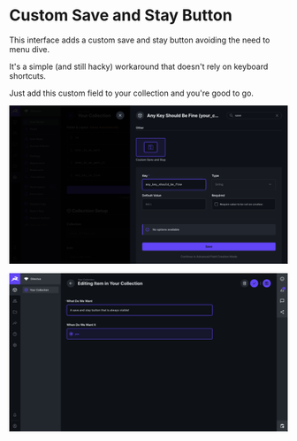 # Custom Save and Stay Button

This interface adds a custom save and stay button avoiding the need to menu dive.

It's a simple (and still hacky) workaround that doesn't rely on keyboard shortcuts.

Just add this custom field to your collection and you're good to go.

![Add the custom hidden field to your collection](https://raw.githubusercontent.com/CiaccoDavide/directus-extension-custom-save-and-stay/refs/heads/main/screenshots/0_add_hidden_field_to_collection.png)

![Save and stay](https://raw.githubusercontent.com/CiaccoDavide/directus-extension-custom-save-and-stay/refs/heads/main/screenshots/1_save_and_stay.png)
